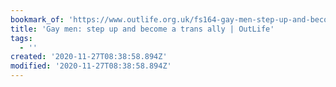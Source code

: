 ```yaml
---
bookmark_of: 'https://www.outlife.org.uk/fs164-gay-men-step-up-and-become-a-trans-ally'
title: 'Gay men: step up and become a trans ally | OutLife'
tags:
  - ''
created: '2020-11-27T08:38:58.894Z'
modified: '2020-11-27T08:38:58.894Z'
---
```

          
        
